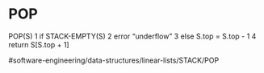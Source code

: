 # POP
POP(S)
1 if STACK-EMPTY(S)
2   error “underflow” 
3 else S.top = S.top -  1 
4 return S[S.top + 1]



#software-engineering/data-structures/linear-lists/STACK/POP
